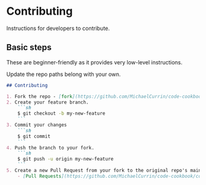 # Contributing

Instructions for developers to contribute.


## Basic steps

These are beginner-friendly as it provides very low-level instructions.

Update the repo paths belong with your own.

```markdown
## Contributing

1. Fork the repo - [fork](https://github.com/MichaelCurrin/code-cookbook/fork).
2. Create your feature branch.
    ```sh
    $ git checkout -b my-new-feature
    ```
3. Commit your changes
    ```sh
    $ git commit
    ```
4. Push the branch to your fork.
    ```sh
    $ git push -u origin my-new-feature
    ```
5. Create a new Pull Request from your fork to the original repo's main branch.
    - [Pull Requests](https://github.com/MichaelCurrin/code-cookbook/compare)
```
